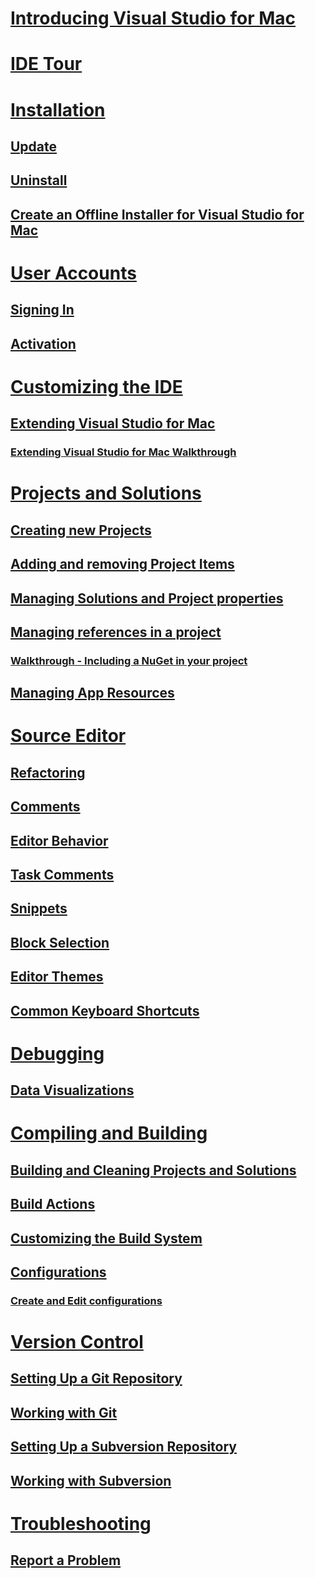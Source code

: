 # [Introducing Visual Studio for Mac](index.md)
# [IDE Tour](ide-tour.md)

# [Installation](installation.md)
## [Update](update.md)
## [Uninstall](uninstall.md)
## [Create an Offline Installer for Visual Studio for Mac](create-offline-installer.md)

# [User Accounts](user-accounts.md)
## [Signing In](signing-in.md)
## [Activation](activation.md)

# [Customizing the IDE](customizing-the-ide.md)
## [Extending Visual Studio for Mac](extending-visual-studio-mac.md)
### [Extending Visual Studio for Mac Walkthrough](extending-visual-studio-mac-walkthrough.md)


# [Projects and Solutions](projects-and-solutions.md)
## [Creating new Projects](create-new-projects.md)
## [Adding and removing Project Items](add-and-remove-project-items.md)
## [Managing Solutions and Project properties](managing-solutions-and-project-properties.md)
## [Managing references in a project](managing-references-in-a-project.md)
### [Walkthrough - Including a NuGet in your project](nuget-walkthrough.md)
## [Managing App Resources](managing-app-resources.md)

# [Source Editor](source-editor.md)
## [Refactoring](refactoring.md)
## [Comments](comments.md) 
## [Editor Behavior](editor-behavior.md) 
## [Task Comments](task-comments.md)
## [Snippets](snippets.md) 
## [Block Selection](block-selection.md)
## [Editor Themes](editor-themes.md)
## [Common Keyboard Shortcuts](keyboard-shortcuts.md)

# [Debugging](debugging.md)
## [Data Visualizations](data-visualizations.md)

# [Compiling and Building](compiling-and-building.md)
## [Building and Cleaning Projects and Solutions](building-and-cleaning-projects-and-solutions.md)
## [Build Actions](build-actions.md)
## [Customizing the Build System](customizing-build-system.md) 
## [Configurations](configurations.md) 
### [Create and Edit configurations](create-and-edit-configurations.md)

# [Version Control](version-control.md)
## [Setting Up a Git Repository](set-up-git-repository.md) 
## [Working with Git](working-with-git.md)
## [Setting Up a Subversion Repository](set-up-subversion-repository.md)
## [Working with Subversion](working-with-subversion.md)

# [Troubleshooting](troubleshooting.md)
## [Report a Problem](report-a-problem.md)
 
